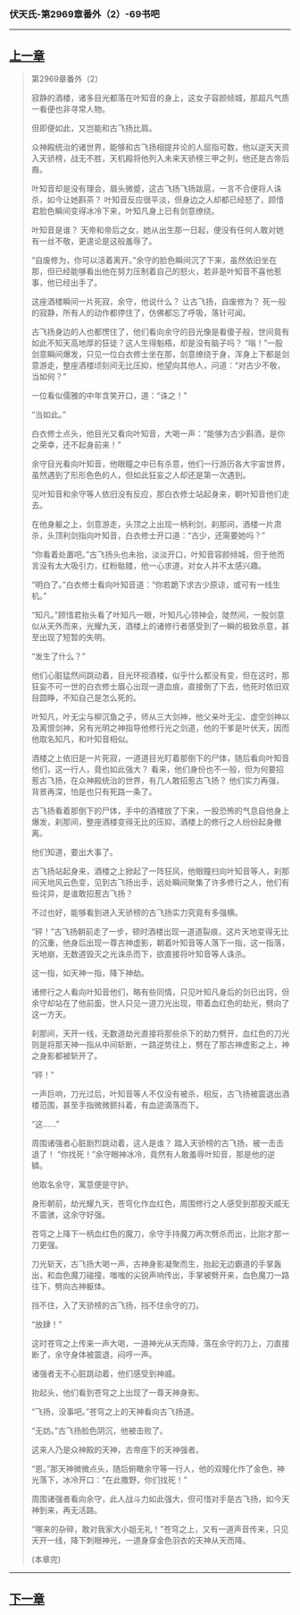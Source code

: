 ### 伏天氏-第2969章番外（2）-69书吧

--------
[上一章](./32fb00c0907b4aefc5ebff26c8bf3ebb.md)
--------


>
>
>
>第2969章番外（2）
>
>寂静的酒楼，诸多目光都落在叶知音的身上，这女子容颜倾城，那超凡气质一看便也非寻常人物。
>
>但即便如此，又岂能和古飞扬比肩。
>
>众神殿统治的诸世界，能够和古飞扬相提并论的人屈指可数，他以逆天天资入天骄榜，战无不胜，天机殿将他列入未来天骄榜三甲之列，他还是古帝后裔。
>
>叶知音却是没有理会，眉头微蹙，这古飞扬飞扬跋扈，一言不合便将人诛杀，如今让她斟茶？
>叶知音反应很平淡，但身边之人却都已经怒了，顾惜君脸色瞬间变得冰冷下来，叶知凡身上已有剑意缭绕。
>
>叶知音是谁？
>天帝和帝后之女，她从出生那一日起，便没有任何人敢对她有一丝不敬，更遑论是这般羞辱了。
>
>“自废修为，你可以活着离开。”余守的脸色瞬间沉了下来，虽然依旧坐在那，但已经能够看出他在努力压制着自己的怒火，若非是叶知音不喜他惹事，他已经出手了。
>
>这座酒楼瞬间一片死寂，余守，他说什么？
>让古飞扬，自废修为？
>死一般的寂静，所有人的动作都停住了，仿佛都忘了呼吸，落针可闻。
>
>古飞扬身边的人也都愣住了，他们看向余守的目光像是看傻子般，世间竟有如此不知天高地厚的狂徒？这人生得魁梧，却是没有脑子吗？
>“嗡！”一股剑意瞬间爆发，只见一位白衣修士坐在那，剑意缭绕于身，浑身上下都是剑意游走，整座酒楼顷刻间无比压抑，他望向其他人，问道：“对古少不敬，当如何？”
>
>一位看似儒雅的中年含笑开口，道：“诛之！”
>
>“当如此。”
>
>白衣修士点头，他目光又看向叶知音，大喝一声：“能够为古少斟酒，是你之荣幸，还不起身前来！”
>
>余守目光看向叶知音，他眼瞳之中已有杀意，他们一行游历各大宇宙世界，虽然遇到了形形色色的人，但如此狂妄之人却还是第一次遇到。
>
>见叶知音和余守等人依旧没有反应，那白衣修士站起身来，朝叶知音他们走去。
>
>在他身躯之上，剑意游走，头顶之上出现一柄利剑，刹那间，酒楼一片肃杀，头顶利剑指向叶知音，白衣修士开口道：“古少，还需要她吗？”
>
>“你看着处置吧。”古飞扬头也未抬，淡淡开口，叶知音容颜倾城，但于他而言没有太大吸引力，红粉骷髅，他一心求道，对女人并不太感兴趣。
>
>“明白了。”白衣修士看向叶知音道：“你若跪下求古少原谅，或可有一线生机。”
>
>“知凡。”顾惜君抬头看了叶知凡一眼，叶知凡心领神会，陡然间，一股剑意似从天外而来，光耀九天，酒楼上的诸修行者感受到了一瞬的极致杀意，甚至出现了短暂的失明。
>
>“发生了什么？”
>
>他们心脏猛然间跳动着，目光环视酒楼，似乎什么都没有变，但在这时，那狂妄不可一世的白衣修士眉心出现一道血痕，直接倒了下去，他死时依旧双目圆睁，不知自己是怎么死的。
>
>叶知凡，叶无尘与柳沉鱼之子，师从三大剑神，他父亲叶无尘、虚空剑神以及离恨剑神，另有光明之神指导他修行光之剑道，他的干爹是叶伏天，因而他取名知凡，和叶知音相似。
>
>酒楼之上依旧是一片死寂，一道道目光盯着那倒下的尸体，随后看向叶知音他们，这一行人，竟也如此强大？
>看来，他们身份也不一般，但为何要招惹古飞扬，在众神殿统治的世界，有几人敢招惹古飞扬？
>他们实力再强，背景再深，怕是也只有死路一条了。
>
>古飞扬看着那倒下的尸体，手中的酒楼放了下来，一股恐怖的气息自他身上爆发，刹那间，整座酒楼变得无比的压抑，酒楼上的修行之人纷纷起身撤离。
>
>他们知道，要出大事了。
>
>古飞扬站起身来，酒楼之上掀起了一阵狂风，他眼瞳扫向叶知音等人，刹那间天地风云色变，见到古飞扬出手，远处瞬间聚集了许多修行之人，他们有些诧异，是谁敢招惹古飞扬？
>
>不过也好，能够看到进入天骄榜的古飞扬实力究竟有多强横。
>
>“砰！”古飞扬朝前走了一步，顿时酒楼出现一道道裂痕，这片天地变得无比的沉重，他身后出现一尊古神虚影，朝着叶知音等人落下一指，这一指落，天地崩，无数道毁灭之光诛杀而下，欲直接将叶知音等人诛杀。
>
>这一指，如天神一指，降下神劫。
>
>诸修行之人看向叶知音他们，略有些同情，只见叶知凡身后的剑已出窍，但余守却站在了他前面，世人只见一道刀光出现，带着血红色的劫光，劈向了这一方天。
>
>刹那间，天开一线，无数道劫光直接将那些杀下的劫力劈开，血红色的刀光则是将那天神一指从中间斩断，一路逆势往上，劈在了那古神虚影之上，神之身影都被斩开了。
>
>“砰！”
>
>一声巨响，刀光过后，叶知音等人不仅没有被杀，相反，古飞扬被震退出酒楼范围，甚至手指微微颤抖着，有血迹滴落而下。
>
>“这……”
>
>周围诸强者心脏剧烈跳动着，这人是谁？
>踏入天骄榜的古飞扬，被一击击退了！
>“你找死！”余守眼神冰冷，竟然有人敢羞辱叶知音，那是他的逆鳞。
>
>他取名余守，寓意便是守护。
>
>身形朝前，劫光耀九天，苍穹化作血红色，周围修行之人感受到那股天威无不震骇，这余守好强。
>
>苍穹之上降下一柄血红色的魔刀，余守手持魔刀再次劈杀而出，比刚才那一刀更强。
>
>刀光斩天，古飞扬大喝一声，古神身影凝聚而生，抬起无边霸道的手掌轰出，和血色魔刀碰撞，嗤嗤的尖锐声响传出，手掌被劈开来，血色魔刀一路往下，劈向古神躯体。
>
>挡不住，入了天骄榜的古飞扬，挡不住余守的刀。
>
>“放肆！”
>
>这时苍穹之上传来一声大喝，一道神光从天而降，落在余守的刀上，刀直接断了，余守身体被震退，闷哼一声。
>
>诸强者无不心脏跳动着，他们感受到神威。
>
>抬起头，他们看到苍穹之上出现了一尊天神身影。
>
>“飞扬，没事吧。”苍穹之上的天神看向古飞扬道。
>
>“无妨。”古飞扬脸色阴沉，他被击败了。
>
>这来人乃是众神殿的天神，古帝座下的天神强者。
>
>“恩。”那天神微微点头，随后俯瞰余守等一行人，他的双瞳化作了金色，神光落下，冰冷开口：“在此撒野，你们找死！”
>
>周围诸强者看向余守，此人战斗力如此强大，但可惜对手是古飞扬，如今天神到来，再无活路。
>
>“哪来的杂碎，敢对我家大小姐无礼！”苍穹之上，又有一道声音传来，只见天开一线，降下刺眼神光，一道身穿金色羽衣的天神从天而降。
>
>(本章完)
>
>

--------
[下一章](./1eb4689f19430c089a79629f20181a97.md)
--------
